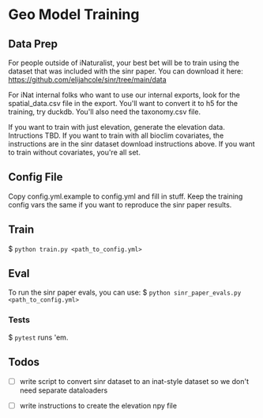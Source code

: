 # Geo Model Training

## Data Prep

For people outside of iNaturalist, your best bet will be to train using the dataset that was included with the sinr paper. You can download it here: https://github.com/elijahcole/sinr/tree/main/data

For iNat internal folks who want to use our internal exports, look for the spatial_data.csv file in the export. You'll want to convert it to h5 for the training, try duckdb. You'll also need the taxonomy.csv file.

If you want to train with just elevation, generate the elevation data. Intructions TBD.
If you want to train with all bioclim covariates, the instructions are in the sinr dataset download instructions above.
If you want to train without covariates, you're all set.

## Config File

Copy config.yml.example to config.yml and fill in stuff. Keep the training config vars the same if you want to reproduce the sinr paper results.

## Train

$ `python train.py <path_to_config.yml>`

## Eval

To run the sinr paper evals, you can use:
$ `python sinr_paper_evals.py <path_to_config.yml>`

### Tests

$ `pytest` runs 'em.

## Todos

- [ ] write script to convert sinr dataset to an inat-style dataset so we don't need separate dataloaders
- [ ] write instructions to create the elevation npy file


